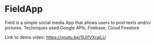 # FieldApp
Field is a simple social media App that allows users to post texts and/or pictures.
Techniques used:Google APIs, Firebase, Cloud Firestore

Link to demo video: https://youtu.be/5UifVXraiLU


